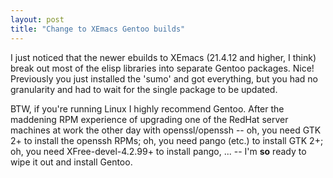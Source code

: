 ```yaml
---
layout: post
title: "Change to XEmacs Gentoo builds"
---
```




I just noticed that the newer ebuilds to XEmacs (21.4.12 and higher, I think) break out most of the elisp libraries into separate Gentoo packages. Nice! Previously you just installed the 'sumo' and got everything, but you had no granularity and had to wait for the single package to be updated.

<p>BTW, if you're running Linux I highly recommend Gentoo. After the maddening RPM experience of upgrading one of the RedHat server machines at work the other day with openssl/openssh -- oh, you need GTK 2+ to install the openssh RPMs; oh, you need pango (etc.) to install GTK 2+; oh, you need XFree-devel-4.2.99+ to install pango, ... -- I'm <b>so</b> ready to wipe it out and install Gentoo.</p>



